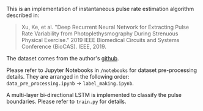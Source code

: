 This is an implementation of instantaneous pulse rate estimation algorithm described in:
> Xu, Ke, et al. "Deep Recurrent Neural Network for Extracting Pulse Rate Variability from Photoplethysmography During Strenuous Physical Exercise." 2019 IEEE Biomedical Circuits and Systems Conference (BioCAS). IEEE, 2019.

The dataset comes from the author's [github](https://github.com/WillionXU/CIME-PPG-dataset-2018/).

Please refer to Jupyter Notebooks in `/notebooks` for dataset pre-processing details.
They are arranged in the following order:
`data_pre_processing.ipynb` -> `label_making.ipynb`.

A multi-layer bi-directional LSTM is implemented to classify the pulse boundaries. Please refer to `train.py` for details.